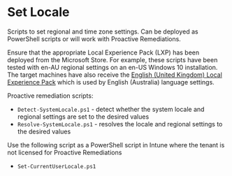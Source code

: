 # Set Locale

Scripts to set regional and time zone settings. Can be deployed as PowerShell scripts or will work with Proactive Remediations.

Ensure that the appropriate Local Experience Pack (LXP) has been deployed from the Microsoft Store. For example, these scripts have been tested with en-AU regional settings on an en-US Windows 10 installation. The target machines have also receive the [English (United Kingdom) Local Experience Pack](https://www.microsoft.com/en-gb/p/english-united-kingdom-local-experience-pack/9nt52vq39bvn?activetab=pivot:overviewtab) which is used by English (Australia) language settings.

Proactive remediation scripts:

* `Detect-SystemLocale.ps1` - detect whether the system locale and regional settings are set to the desired values
* `Resolve-SystemLocale.ps1` - resolves the locale and regional settings to the desired values

Use the following script as a PowerShell script in Intune where the tenant is not licensed for Proactive Remediations

* `Set-CurrentUserLocale.ps1`
